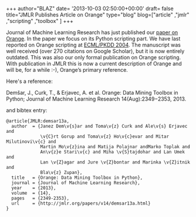 +++
author="BLAZ"
date= '2013-10-03 02:50:00+00:00'
draft= false
title="JMLR Publishes Article on Orange"
type="blog"
blog=["article" ,"jmlr" ,"scripting" ,"toolbox" ]
+++

Journal of Machine Learning Research has just published our [paper on Orange](http://jmlr.org/papers/v14/demsar13a.html). In the paper we focus on its Python scripting part. We have last reported on Orange scripting at [ECML/PKDD 2004](http://ecmlpkdd.isti.cnr.it/). The manuscript was well received (over 270 citations on Google Scholar), but it is now entirely outdated. This was also our only formal publication on Orange scripting. With publication in JMLR this is now a current description of Orange and will be, for a while :-), Orange’s primary reference.

Here's a reference:

Demšar, J., Curk, T., & Erjavec, A. et al. Orange: Data Mining Toolbox in Python; Journal of Machine Learning Research 14(Aug):2349−2353, 2013.

and bibtex entry:

    
    @article{JMLR:demsar13a,
      author  = {Janez Dem\v{s}ar and Toma\v{z} Curk and Ale\v{s} Erjavec and
                 \v{C}rt Gorup and Toma\v{z} Ho\v{c}evar and Mitar Milutinovi\v{c} and
                 Martin Mo\v{z}ina and Matija Polajnar andMarko Toplak and  
                 An\v{z}e Stari\v{c} and Miha \v{S}tajdohar and Lan Umek and 
                 Lan \v{Z}agar and Jure \v{Z}bontar and Marinka \v{Z}itnik and
                 Bla\v{z} Zupan},
      title   = {Orange: Data Mining Toolbox in Python},
      journal = {Journal of Machine Learning Research},
      year    = {2013},
      volume  = {14},
      pages   = {2349-2353},
      url     = {http://jmlr.org/papers/v14/demsar13a.html}
    }
